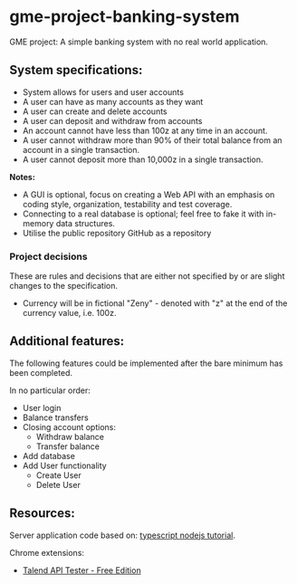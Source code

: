 # gme-project-banking-system
GME project: A simple banking system with no real world application.

## System specifications:
- System allows for users and user accounts
- A user can have as many accounts as they want
- A user can create and delete accounts
- A user can deposit and withdraw from accounts
- An account cannot have less than 100z at any time in an account.
- A user cannot withdraw more than 90% of their total balance from an account in a single transaction.
- A user cannot deposit more than 10,000z in a single transaction.

**Notes:**
- A GUI is optional, focus on creating a Web API with an emphasis on  coding style, organization, testability and test coverage.
- Connecting to a real database is optional; feel free to fake it with in-memory data structures.
- Utilise the public repository GitHub as a repository

### Project decisions
These are rules and decisions that are either not specified by or are slight changes to the specification.

- Currency will be in fictional "Zeny" - denoted with "z" at the end of the currency value, i.e. 100z.

## Additional features:
The following features could be implemented after the bare minimum has been completed.

In no particular order:
- User login
- Balance transfers
- Closing account options:
  - Withdraw balance
  - Transfer balance
- Add database
- Add User functionality
  - Create User
  - Delete User

## Resources:
Server application code based on: [typescript nodejs tutorial](https://dev.to/wizdomtek/typescript-express-building-robust-apis-with-nodejs-1fln).

Chrome extensions:
  - [Talend API Tester - Free Edition](https://chromewebstore.google.com/detail/talend-api-tester-free-ed/aejoelaoggembcahagimdiliamlcdmfm)